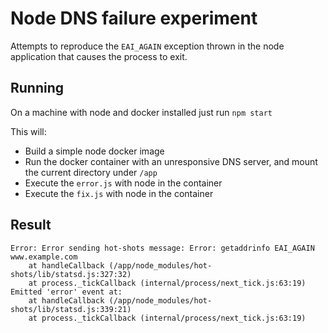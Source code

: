 Node DNS failure experiment
===

Attempts to reproduce the `EAI_AGAIN` exception thrown in the node application that causes
the process to exit.

## Running

On a machine with node and docker installed just run `npm start`

This will:
- Build a simple node docker image
- Run the docker container with an unresponsive DNS server, and mount the current directory under `/app`
- Execute the `error.js` with node in the container
- Execute the `fix.js` with node in the container

## Result

```
Error: Error sending hot-shots message: Error: getaddrinfo EAI_AGAIN www.example.com
    at handleCallback (/app/node_modules/hot-shots/lib/statsd.js:327:32)
    at process._tickCallback (internal/process/next_tick.js:63:19)
Emitted 'error' event at:
    at handleCallback (/app/node_modules/hot-shots/lib/statsd.js:339:21)
    at process._tickCallback (internal/process/next_tick.js:63:19)
```
